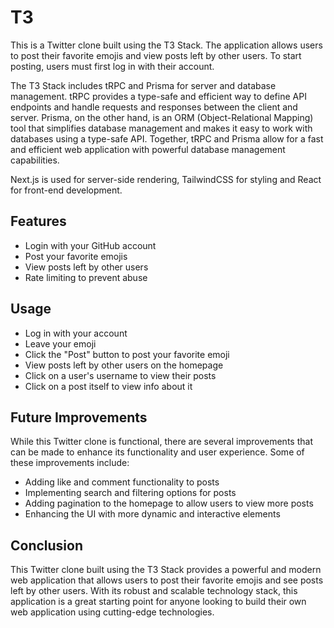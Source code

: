 # T3 

This is a Twitter clone built using the T3 Stack. The application allows users to post their favorite emojis and view posts left by other users. To start posting, users must first log in with their account.

The T3 Stack includes tRPC and Prisma for server and database management. tRPC provides a type-safe and efficient way to define API endpoints and handle requests and responses between the client and server. Prisma, on the other hand, is an ORM (Object-Relational Mapping) tool that simplifies database management and makes it easy to work with databases using a type-safe API. Together, tRPC and Prisma allow for a fast and efficient web application with powerful database management capabilities.

Next.js is used for server-side rendering, TailwindCSS for styling and React for front-end development.

## Features

- Login with your GitHub account
- Post your favorite emojis
- View posts left by other users
- Rate limiting to prevent abuse

## Usage

- Log in with your account
- Leave your emoji
- Click the "Post" button to post your favorite emoji
- View posts left by other users on the homepage
- Click on a user's username to view their posts
- Click on a post itself to view info about it

## Future Improvements

While this Twitter clone is functional, there are several improvements that can be made to enhance its functionality and user experience. Some of these improvements include:

- Adding like and comment functionality to posts
- Implementing search and filtering options for posts
- Adding pagination to the homepage to allow users to view more posts
- Enhancing the UI with more dynamic and interactive elements

## Conclusion

This Twitter clone built using the T3 Stack provides a powerful and modern web application that allows users to post their favorite emojis and see posts left by other users. With its robust and scalable technology stack, this application is a great starting point for anyone looking to build their own web application using cutting-edge technologies.
